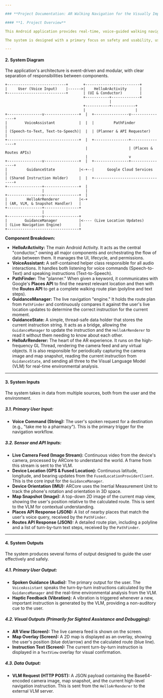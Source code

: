 ```yaml
---

### **Project Documentation: AR Walking Navigation for the Visually Impaired**

#### **1. Project Overview**

This Android application provides real-time, voice-guided walking navigation for visually impaired users by leveraging Augmented Reality (AR) and Google Maps (Routes API) services. The user can speak a desired destination type (e.g., "cafe," "supermarket"), and the application will find the nearest matching location, calculate a walking route, and provide continuous spoken instructions overlaid on the live camera feed.

The system is designed with a primary focus on safety and usability, using a combination of environmental understanding through AR, precise location data, and clear, actionable voice feedback. It uses a custom-built navigation engine that integrates several APIs to deliver a seamless user experience.

---
```


#### **2. System Diagram**

The application's architecture is event-driven and modular, with clear separation of responsibilities between components.

```
+---------------------------+       +-------------------------+
|     User (Voice Input)    |------>|    HelloArActivity      |
+---------------------------+       | (UI & Conductor)        |
                                    +-----------+-------------+
                                                |
                                    +-----------+-----------+
                                    |                       |
+----------------v----------------+  |  +----------------v----------------+
|        VoiceAssistant           |  |  |         PathFinder            |
| (Speech-to-Text, Text-to-Speech)|  |  | (Planner & API Requester)     |
+---------------------------------+  |  +----------------+----------------+
                                     |                   | (Places & Routes APIs)
                                     |                   v
+----------------v----------------+  |  +----------------+----------------+
|         GuidanceState           |<-+--|      Google Cloud Services      |
| (Shared Instruction Holder)     |  |  +---------------------------------+
+----------------+----------------+  |
                 |                   |
+----------------v----------------+  |
|         HelloArRenderer         |<-+
| (AR, VLM, & Snapshot Handler)   |
+----------------+----------------+
                 |
+----------------v----------------+
|        GuidanceManager          |<---- (Live Location Updates)
| (Live Navigation Engine)        |
+---------------------------------+

```

**Component Breakdown:**

*   **HelloArActivity:** The main Android Activity. It acts as the central "conductor," owning all major components and orchestrating the flow of data between them. It manages the UI, lifecycle, and permissions.
*   **VoiceAssistant:** A self-contained helper class responsible for all audio interactions. It handles both listening for voice commands (Speech-to-Text) and speaking instructions (Text-to-Speech).
*   **PathFinder:** The "planner." When given a keyword, it communicates with Google's **Places API** to find the nearest relevant location and then with the **Routes API** to get a complete walking route plan (polyline and text steps).
*   **GuidanceManager:** The live navigation "engine." It holds the route plan from `PathFinder` and continuously compares it against the user's live location updates to determine the correct instruction for the current moment.
*   **GuidanceState:** A simple, thread-safe data holder that stores the current instruction string. It acts as a bridge, allowing the `GuidanceManager` to update the instruction and the `HelloArRenderer` to read it without them needing to know about each other.
*   **HelloArRenderer:** The heart of the AR experience. It runs on the high-frequency GL Thread, rendering the camera feed and any virtual objects. It is also responsible for periodically capturing the camera image and map snapshot, reading the current instruction from `GuidanceState`, and sending all three to the Visual Language Model (VLM) for real-time environmental analysis.

---

#### **3. System Inputs**

The system takes in data from multiple sources, both from the user and the environment.

##### **3.1. Primary User Input:**
*   **Voice Command (String):** The user's spoken request for a destination (e.g., "take me to a pharmacy"). This is the primary trigger for the navigation workflow.

##### **3.2. Sensor and API Inputs:**
*   **Live Camera Feed (Image Stream):** Continuous video from the device's camera, processed by ARCore to understand the world. A frame from this stream is sent to the VLM.
*   **Device Location (GPS & Fused Location):** Continuous latitude, longitude, and bearing updates from the `FusedLocationProviderClient`. This is the core input for the `GuidanceManager`.
*   **Device Orientation (IMU):** ARCore uses the Inertial Measurement Unit to track the phone's rotation and orientation in 3D space.
*   **Map Snapshot (Image):** A top-down 2D image of the current map view, showing the user's position relative to the calculated route. This is sent to the VLM for contextual understanding.
*   **Places API Response (JSON):** A list of nearby places that match the user's voice query, received by the `PathFinder`.
*   **Routes API Response (JSON):** A detailed route plan, including a polyline and a list of turn-by-turn text steps, received by the `PathFinder`.

---

#### **4. System Outputs**

The system produces several forms of output designed to guide the user effectively and safely.

##### **4.1. Primary User Output:**
*   **Spoken Guidance (Audio):** The primary output for the user. The `VoiceAssistant` speaks the turn-by-turn instructions calculated by the `GuidanceManager` and the real-time environmental analysis from the VLM.
*   **Haptic Feedback (Vibration):** A vibration is triggered whenever a new, important instruction is generated by the VLM, providing a non-auditory cue to the user.

##### **4.2. Visual Outputs (Primarily for Sighted Assistance and Debugging):**
*   **AR View (Screen):** The live camera feed is shown on the screen.
*   **Map Overlay (Screen):** A 2D map is displayed as an overlay, showing the user's position (blue dot/arrow) and the calculated route (blue line).
*   **Instruction Text (Screen):** The current turn-by-turn instruction is displayed in a `TextView` overlay for visual confirmation.

##### **4.3. Data Output:**
*   **VLM Request (HTTP POST):** A JSON payload containing the Base64-encoded camera image, map snapshot, and the current high-level navigation instruction. This is sent from the `HelloArRenderer` to the external VLM server.
